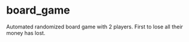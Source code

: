 # board_game

Automated randomized board game with 2 players. First to lose all their money has lost.
